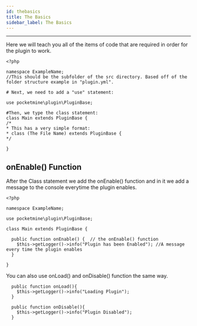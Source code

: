 ```yaml
---
id: thebasics
title: The Basics
sidebar_label: The Basics
---
```

___
Here we will teach you all of the items of code that are required in order for the plugin to work.
```
<?php 

namespace ExampleName; 
//This should be the subfolder of the src directory. Based off of the folder structure example in "plugin.yml".

# Next, we need to add a "use" statement:

use pocketmine\plugin\PluginBase;

#Then, we type the class statement:
class Main extends PluginBase {  
/*
* This has a very simple format: 
* class (The File Name) extends PluginBase { 
*/

}
```

## onEnable() Function  
After the Class statement we add the onEnable() function and in it we add a message to the console everytime the plugin enables.
```
<?php

namespace ExampleName;

use pocketmine\plugin\PluginBase;

class Main extends PluginBase { 

  public function onEnable() {  // the onEnable() function
    $this->getLogger()->info("Plugin has been Enabled"); //A message every time the plugin enables
  }

}
```

You can also use onLoad() and onDisable() function the same way.

```
  public function onLoad(){
    $this->getLogger()->info("Loading Plugin");
  }

  public function onDisable(){
    $this->getLogger()->info("Plugin Disabled");
  }
```

